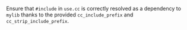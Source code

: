 Ensure that `#include` in `use.cc` is correctly resolved as a dependency to `mylib` thanks to the provided
`cc_include_prefix` and `cc_strip_include_prefix`.
